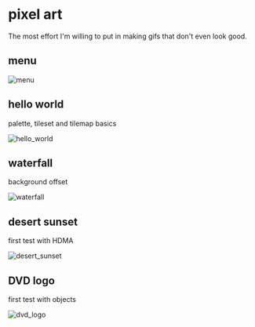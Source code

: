 # pixel art

The most effort I'm willing to put in making gifs that don't even look good.

## menu

![menu](https://github.com/user-attachments/assets/d816d2b1-20db-4e90-a0d3-b59d26a2c74c)

## hello world

palette, tileset and tilemap basics

![hello_world](https://github.com/user-attachments/assets/c7a6af96-521e-4e9d-8c7f-84003a699a8d)

## waterfall

background offset

![waterfall](https://github.com/user-attachments/assets/53bc7739-d028-4fde-a24c-4e793809efa5)

## desert sunset

first test with HDMA

![desert_sunset](https://github.com/user-attachments/assets/7bea389c-e7ce-4f80-8e7d-231b95f30955)

## DVD logo

first test with objects

![dvd_logo](https://github.com/user-attachments/assets/8fa1dd04-cf14-4a34-a27e-c8b05dc091ae)

